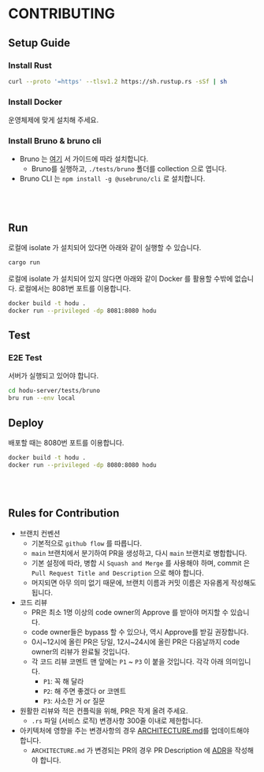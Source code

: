 # CONTRIBUTING

## Setup Guide

### Install Rust

```bash
curl --proto '=https' --tlsv1.2 https://sh.rustup.rs -sSf | sh
```

### Install Docker

운영체제에 맞게 설치해 주세요.

### Install Bruno & bruno cli

- Bruno 는 [여기](https://www.usebruno.com/downloads) 서 가이드에 따라 설치합니다.
  - Bruno를 실행하고, `./tests/bruno` 폴더를 collection 으로 엽니다.
- Bruno CLI 는 `npm install -g @usebruno/cli` 로 설치합니다.

<br/><br/>

## Run

로컬에 isolate 가 설치되어 있다면 아래와 같이 실행할 수 있습니다.

```sh
cargo run
```

로컬에 isolate 가 설치되어 있지 않다면 아래와 같이 Docker 를 활용할 수밖에 없습니다.
로컬에서는 8081번 포트를 이용합니다.

```sh
docker build -t hodu .
docker run --privileged -dp 8081:8080 hodu
```

## Test

### E2E Test

서버가 실행되고 있어야 합니다.

```bash
cd hodu-server/tests/bruno
bru run --env local
```

## Deploy

배포할 때는 8080번 포트를 이용합니다.

```sh
docker build -t hodu .
docker run --privileged -dp 8080:8080 hodu
```

<br/><br/>

## Rules for Contribution

- 브랜치 컨벤션
  - 기본적으로 `github flow` 를 따릅니다.
  - `main` 브랜치에서 분기하여 PR을 생성하고, 다시 `main` 브랜치로 병합합니다.
  - 기본 설정에 따라, 병합 시 `Squash and Merge` 를 사용해야 하며, commit 은 `Pull Request Title and Description` 으로 해야 합니다.
  - 머지되면 아무 의미 없기 때문에, 브랜치 이름과 커밋 이름은 자유롭게 작성해도 됩니다.
- 코드 리뷰
  - PR은 최소 1명 이상의 code owner의 Approve 를 받아야 머지할 수 있습니다.
  - code owner들은 bypass 할 수 있으나, 역시 Approve를 받길 권장합니다.
  - 0시~12시에 올린 PR은 당일, 12시~24시에 올린 PR은 다음날까지 code owner의 리뷰가 완료될 것입니다.
  - 각 코드 리뷰 코멘트 맨 앞에는 `P1` ~ `P3` 이 붙을 것입니다. 각각 아래 의미입니다.
    - `P1`: 꼭 해 달라
    - `P2`: 해 주면 좋겠다 or 코멘트
    - `P3`: 사소한 거 or 질문
- 원활한 리뷰와 적은 컨플릭을 위해, PR은 작게 올려 주세요.
  - `.rs` 파일 (서비스 로직) 변경사항 300줄 이내로 제한합니다.
- 아키텍처에 영향을 주는 변경사항의 경우 [ARCHITECTURE.md](./ARCHITECTURE.md)를 업데이트해야 합니다.
  - `ARCHITECTURE.md` 가 변경되는 PR의 경우 PR Description 에 [ADR](https://github.blog/engineering/why-write-adrs/)을 작성해야 합니다.

